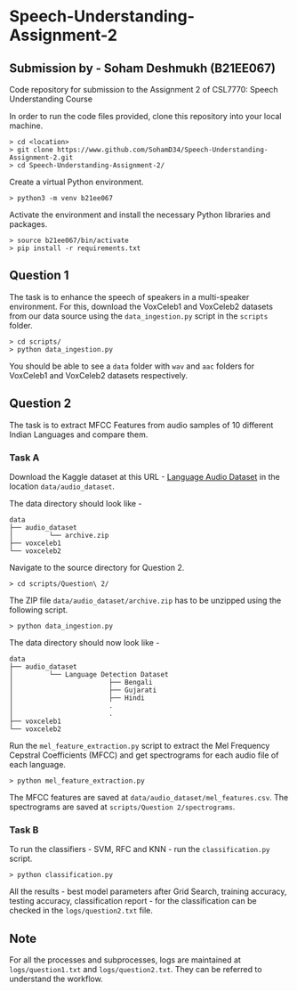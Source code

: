 # Speech-Understanding-Assignment-2
## Submission by - Soham Deshmukh (B21EE067)
Code repository for submission to the Assignment 2 of CSL7770: Speech Understanding Course

In order to run the code files provided, clone this repository into your local machine.
```
> cd <location>
> git clone https://www.github.com/SohamD34/Speech-Understanding-Assignment-2.git
> cd Speech-Understanding-Assignment-2/
```
Create a virtual Python environment.
```
> python3 -m venv b21ee067
```
Activate the environment and install the necessary Python libraries and packages.
```
> source b21ee067/bin/activate
> pip install -r requirements.txt
```


## Question 1
The task is to enhance the speech of speakers in a multi-speaker environment.
For this, download the VoxCeleb1 and VoxCeleb2 datasets from our data source using the ```data_ingestion.py``` script in the ```scripts``` folder.
```
> cd scripts/
> python data_ingestion.py
```
You should be able to see a ```data``` folder with ```wav``` and ```aac``` folders for VoxCeleb1 and VoxCeleb2 datasets respectively.



## Question 2
The task is to extract MFCC Features from audio samples of 10 different Indian Languages and compare them.

### Task A
Download the Kaggle dataset at this URL - [Language Audio Dataset](https://www.kaggle.com/datasets/hbchaitanyabharadwaj/audio-dataset-with-10-indian-languages) in the location ```data/audio_dataset```.

The data directory should look like -
```
data
├── audio_dataset
│         └── archive.zip
├── voxceleb1
└── voxceleb2
```

Navigate to the source directory for Question 2.
```
> cd scripts/Question\ 2/
```
The ZIP file ```data/audio_dataset/archive.zip``` has to be unzipped using the following script.
```
> python data_ingestion.py
```
The data directory should now look like -
```
data
├── audio_dataset
│         └── Language Detection Dataset
│                        ├── Bengali
│                        ├── Gujarati
│                        ├── Hindi
│                        .
│                        .
├── voxceleb1
└── voxceleb2
```
Run the ```mel_feature_extraction.py``` script to extract the Mel Frequency Cepstral Coefficients (MFCC) and get spectrograms for each audio file of each language.
```
> python mel_feature_extraction.py
```
The MFCC features are saved at  ```data/audio_dataset/mel_features.csv```. The spectrograms are saved at ```scripts/Question 2/spectrograms```.

### Task B

To run the classifiers - SVM, RFC and KNN - run the ```classification.py``` script.
```
> python classification.py
```
All the results - best model parameters after Grid Search, training accuracy, testing accuracy, classification report - for the classification can be checked in the ```logs/question2.txt``` file.


## Note
For all the processes and subprocesses, logs are maintained at ```logs/question1.txt``` and ```logs/question2.txt```. They can be referred to understand the workflow.